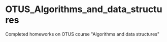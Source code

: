 # OTUS_Algorithms_and_data_structures
Completed homeworks on OTUS course "Algorithms and data structures"
